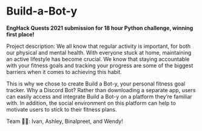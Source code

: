 # Build-a-Bot-y
**EngHack Quests 2021 submission for 18 hour Python challenge, winning first place!**

Project description:
We all know that regular activity is important, for both our physical and mental health. With everyone stuck at home, maintaining an active lifestyle has become crucial. We know that staying accountable with your fitness goals and tracking your progress are some of the biggest barriers when it comes to achieving this habit.

This is why we chose to create Build a Bot-y, your personal fitness goal tracker. Why a Discord Bot? Rather than downloading a separate app, users can easily access and integrate Build a Bot-y on a platform they’re familiar with. In addition, the social environment on this platform can help to motivate users to stick to their fitness plans. 

Team 🤩🤩:
Ivan, Ashley, Binalpreet, and Wendy!
